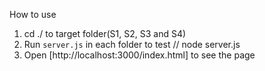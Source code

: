 How to use
1. cd ./ to target folder(S1, S2, S3 and S4)
2. Run `server.js` in each folder to test // node server.js
3. Open [http://localhost:3000/index.html] to see the page

